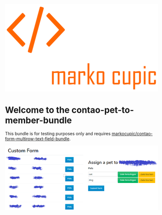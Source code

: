 ![Alt text](src/Resources/public/img/logo.png?raw=true "logo")


# Welcome to the contao-pet-to-member-bundle
This bundle is for testing purposes only and requires [markocupic/contao-form-multirow-text-field-bundle](https://github.com/markocupic/contao-form-multirow-text-field-bundle). 

![Alt text](src/Resources/public/img/screenshot.png?raw=true "screenshot")
